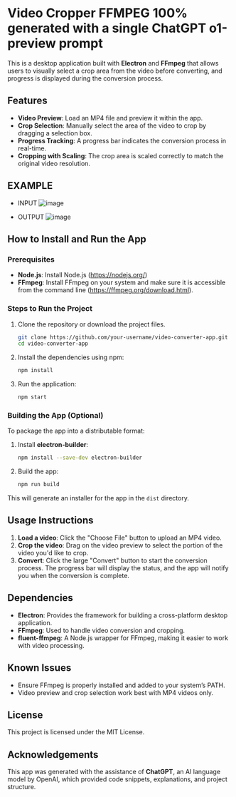 # Video Cropper FFMPEG 100% generated with a single ChatGPT o1-preview prompt

This is a desktop application built with **Electron** and **FFmpeg** that allows users to visually select a crop area from the video before converting, and progress is displayed during the conversion process.



## Features
- **Video Preview**: Load an MP4 file and preview it within the app.
- **Crop Selection**: Manually select the area of the video to crop by dragging a selection box.
- **Progress Tracking**: A progress bar indicates the conversion process in real-time.
- **Cropping with Scaling**: The crop area is scaled correctly to match the original video resolution.

## EXAMPLE

- INPUT
![image](https://github.com/user-attachments/assets/8058b0ce-7ecd-4644-a57a-d1ecd459f47d)

- OUTPUT
![image](https://github.com/user-attachments/assets/21c9e3e4-ead5-4613-a0a3-285c209b6d34)

## How to Install and Run the App

### Prerequisites
- **Node.js**: Install Node.js (https://nodejs.org/)
- **FFmpeg**: Install FFmpeg on your system and make sure it is accessible from the command line (https://ffmpeg.org/download.html).

### Steps to Run the Project
1. Clone the repository or download the project files.
   ```bash
   git clone https://github.com/your-username/video-converter-app.git
   cd video-converter-app
   ```

2. Install the dependencies using npm:
   ```bash
   npm install
   ```

3. Run the application:
   ```bash
   npm start
   ```

### Building the App (Optional)
To package the app into a distributable format:
1. Install **electron-builder**:
   ```bash
   npm install --save-dev electron-builder
   ```

2. Build the app:
   ```bash
   npm run build
   ```

This will generate an installer for the app in the `dist` directory.

## Usage Instructions
1. **Load a video**: Click the "Choose File" button to upload an MP4 video.
2. **Crop the video**: Drag on the video preview to select the portion of the video you'd like to crop.
3. **Convert**: Click the large "Convert" button to start the conversion process. The progress bar will display the status, and the app will notify you when the conversion is complete.

## Dependencies
- **Electron**: Provides the framework for building a cross-platform desktop application.
- **FFmpeg**: Used to handle video conversion and cropping.
- **fluent-ffmpeg**: A Node.js wrapper for FFmpeg, making it easier to work with video processing.

## Known Issues
- Ensure FFmpeg is properly installed and added to your system’s PATH.
- Video preview and crop selection work best with MP4 videos only.

## License
This project is licensed under the MIT License.

## Acknowledgements
This app was generated with the assistance of **ChatGPT**, an AI language model by OpenAI, which provided code snippets, explanations, and project structure.

